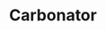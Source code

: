 --- 
title: "Carbonator"
publishdate: "2019-8-30T16:48:46+02:00"
src: "https://365manga.net/manga/carbonator"
image: "https://data.365manga.net/images/thumbnails/6304-carbonator.jpg"
description: ""
---